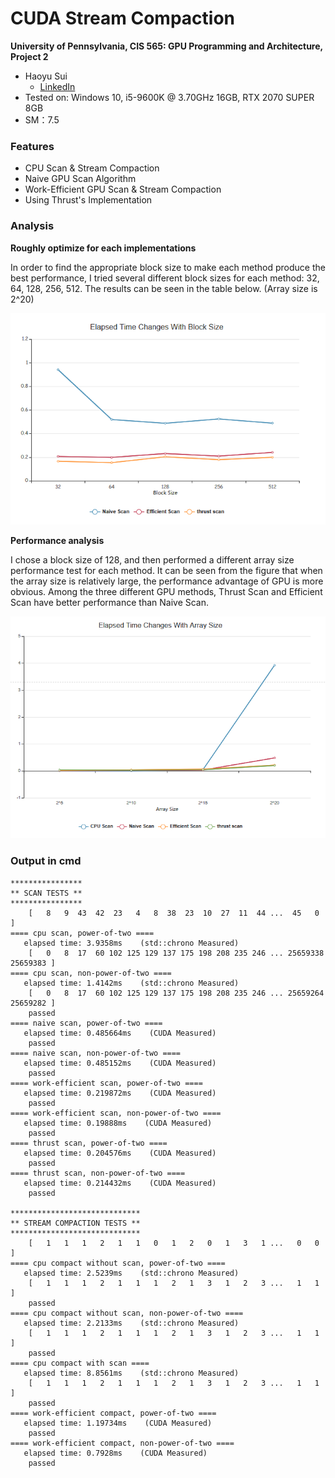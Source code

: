 CUDA Stream Compaction
======================

**University of Pennsylvania, CIS 565: GPU Programming and Architecture, Project 2**

* Haoyu Sui
  	* [LinkedIn](http://linkedin.com/in/haoyu-sui-721284192)
* Tested on: Windows 10, i5-9600K @ 3.70GHz 16GB, RTX 2070 SUPER 8GB 
* SM：7.5

### Features
* CPU Scan & Stream Compaction
* Naive GPU Scan Algorithm
* Work-Efficient GPU Scan & Stream Compaction
* Using Thrust's Implementation

### Analysis

**Roughly optimize for each implementations**

In order to find the appropriate block size to make each method produce the best performance, I tried several different block sizes for each method: 32, 64, 128, 256, 512. The results can be seen in the table below. (Array size is 2^20)

![](img/BlockSize.png)

**Performance analysis**

I chose a block size of 128, and then performed a different array size performance test for each method. It can be seen from the figure that when the array size is relatively large, the performance advantage of GPU is more obvious. Among the three different GPU methods, Thrust Scan and Efficient Scan have better performance than Naive Scan.

![](img/ArraySize.png)


### Output in cmd
```
****************
** SCAN TESTS **
****************
    [   8   9  43  42  23   4   8  38  23  10  27  11  44 ...  45   0 ]
==== cpu scan, power-of-two ====
   elapsed time: 3.9358ms    (std::chrono Measured)
    [   0   8  17  60 102 125 129 137 175 198 208 235 246 ... 25659338 25659383 ]
==== cpu scan, non-power-of-two ====
   elapsed time: 1.4142ms    (std::chrono Measured)
    [   0   8  17  60 102 125 129 137 175 198 208 235 246 ... 25659264 25659282 ]
    passed
==== naive scan, power-of-two ====
   elapsed time: 0.485664ms    (CUDA Measured)
    passed
==== naive scan, non-power-of-two ====
   elapsed time: 0.485152ms    (CUDA Measured)
    passed
==== work-efficient scan, power-of-two ====
   elapsed time: 0.219872ms    (CUDA Measured)
    passed
==== work-efficient scan, non-power-of-two ====
   elapsed time: 0.19888ms    (CUDA Measured)
    passed
==== thrust scan, power-of-two ====
   elapsed time: 0.204576ms    (CUDA Measured)
    passed
==== thrust scan, non-power-of-two ====
   elapsed time: 0.214432ms    (CUDA Measured)
    passed

*****************************
** STREAM COMPACTION TESTS **
*****************************
    [   1   1   1   2   1   1   0   1   2   0   1   3   1 ...   0   0 ]
==== cpu compact without scan, power-of-two ====
   elapsed time: 2.5239ms    (std::chrono Measured)
    [   1   1   1   2   1   1   1   2   1   3   1   2   3 ...   1   1 ]
    passed
==== cpu compact without scan, non-power-of-two ====
   elapsed time: 2.2133ms    (std::chrono Measured)
    [   1   1   1   2   1   1   1   2   1   3   1   2   3 ...   1   1 ]
    passed
==== cpu compact with scan ====
   elapsed time: 8.8561ms    (std::chrono Measured)
    [   1   1   1   2   1   1   1   2   1   3   1   2   3 ...   1   1 ]
    passed
==== work-efficient compact, power-of-two ====
   elapsed time: 1.19734ms    (CUDA Measured)
    passed
==== work-efficient compact, non-power-of-two ====
   elapsed time: 0.7928ms    (CUDA Measured)
    passed
```